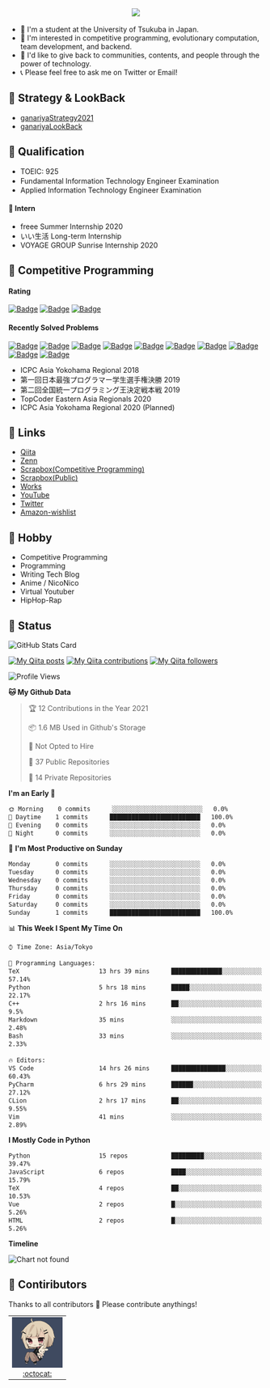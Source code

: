 <!-- 
```bash
$ docker run --rm ganariya/ganariya:ascii

  __ _  __ _ _ __   __ _ _ __(_)_   _  __ _
 / _` |/ _` | '_ \ / _` | '__| | | | |/ _` |
| (_| | (_| | | | | (_| | |  | | |_| | (_| |
 \__, |\__,_|_| |_|\__,_|_|  |_|\__, |\__,_|
 |___/                          |___/

``` -->

<div align="center">
  <img src="https://media1.tenor.com/images/231ed5e3ad49ebbfd3770031cc1b3f75/tenor.gif?itemid=7432079"/>
</div>

- 🏫 I'm a student at the University of Tsukuba in Japan.
- 🌱 I'm interested in competitive programming, evolutionary computation, team development, and backend.
- 💖 I'd like to give back to communities, contents, and people through the power of technology.
- 📞 Please feel free to ask me on Twitter or Email!

## 🐾 Strategy & LookBack

- [ganariyaStrategy2021](https://docs.google.com/presentation/d/1K4m_vTmV9x2ZvDPesYVIBST0K_h1jNjBMLhQwkdlSCQ)
- [ganariyaLookBack](https://drive.google.com/drive/folders/16P73HK-dLVChC2ivkYosRIY9bT6VXmaC?usp=sharing)

## 🐾 Qualification

- TOEIC: 925
- Fundamental Information Technology Engineer Examination　
- Applied Information Technology Engineer Examination

#### 🐾 Intern

- freee Summer Internship 2020
- いい生活 Long-term Internship
- VOYAGE GROUP Sunrise Internship 2020

## 🐾 Competitive Programming

#### Rating

[![Badge](https://cp-logo.vercel.app/atcoder/ganariya2525)](https://atcoder.jp/users/ganariya2525) [![Badge](https://cp-logo.vercel.app/codeforces/ganariya)](https://codeforces.com/profile/ganariya) [![Badge](https://cp-logo.vercel.app/yukicoder/ganariya)](https://yukicoder.me/users/3037)

<!--START_SECTION:custom_action-->
#### Recently Solved Problems
[![Badge](https://img.shields.io/static/v1?label=ABC187E%200&message=TLE&color=yellow)](https://atcoder.jp/contests/abc187/submissions/19156738)
[![Badge](https://img.shields.io/static/v1?label=ABC187E%200&message=TLE&color=yellow)](https://atcoder.jp/contests/abc187/submissions/19153502)
[![Badge](https://img.shields.io/static/v1?label=ABC187E%200&message=TLE&color=yellow)](https://atcoder.jp/contests/abc187/submissions/19152973)
[![Badge](https://img.shields.io/static/v1?label=ABC187D%20400&message=AC&color=brightgreen)](https://atcoder.jp/contests/abc187/submissions/19137680)
[![Badge](https://img.shields.io/static/v1?label=ABC187C%20300&message=AC&color=brightgreen)](https://atcoder.jp/contests/abc187/submissions/19128033)
[![Badge](https://img.shields.io/static/v1?label=ABC187B%20200&message=AC&color=brightgreen)](https://atcoder.jp/contests/abc187/submissions/19125652)
[![Badge](https://img.shields.io/static/v1?label=ABC187A%20100&message=AC&color=brightgreen)](https://atcoder.jp/contests/abc187/submissions/19117401)
[![Badge](https://img.shields.io/static/v1?label=PAST202012I%206&message=AC&color=brightgreen)](https://atcoder.jp/contests/past202012-open/submissions/19073910)
[![Badge](https://img.shields.io/static/v1?label=PAST202012H%206&message=AC&color=brightgreen)](https://atcoder.jp/contests/past202012-open/submissions/19073796)
[![Badge](https://img.shields.io/static/v1?label=PAST202012G%206&message=AC&color=brightgreen)](https://atcoder.jp/contests/past202012-open/submissions/19073625)

<!--END_SECTION:custom_action-->

- ICPC Asia Yokohama Regional 2018
- 第一回日本最強プログラマー学生選手権決勝 2019
- 第二回全国統一プログラミング王決定戦本戦 2019
- TopCoder Eastern Asia Regionals 2020
- ICPC Asia Yokohama Regional 2020 (Planned)

## 🐾 Links

- [Qiita](https://qiita.com/ganariya)
- [Zenn](https://zenn.dev/ganariya)
- [Scrapbox(Competitive Programming)](https://scrapbox.io/ganariya-competitive/)
- [Scrapbox(Public)](https://scrapbox.io/ganariya-public/)
- [Works](https://ganariya.github.io/works/)
- [YouTube](https://www.youtube.com/channel/UCPTKMrRhOSf30v59Ktbpl1A)
- [Twitter](https://twitter.com/ganariya)
- [Amazon-wishlist](https://www.amazon.co.jp/hz/wishlist/ls/7297J1ZN3DSH)

## 🐾 Hobby

- Competitive Programming
- Programming
- Writing Tech Blog
- Anime / NicoNico
- Virtual Youtuber
- HipHop-Rap

## 🐾 Status

![GitHub Stats Card](https://github-readme-stats.vercel.app/api?username=Ganariya&count_private=true&show_icons=true&theme=dracula)


[![My Qiita posts](https://qiita-badge.apiapi.app/s/ganariya/posts.svg)](http://qiita.com/ganariya) 
[![My Qiita contributions](https://qiita-badge.apiapi.app/s/ganariya/contributions.svg)](http://qiita.com/ganariya) [![My Qiita followers](https://qiita-badge.apiapi.app/s/ganariya/followers.svg)](http://qiita.com/ganariya)

<!--START_SECTION:waka-->
![Profile Views](http://img.shields.io/badge/Profile%20Views-42-blue)

**🐱 My Github Data** 

> 🏆 12 Contributions in the Year 2021
 > 
> 📦 1.6 MB Used in Github's Storage 
 > 
> 🚫 Not Opted to Hire
 > 
> 📜 37 Public Repositories 
 > 
> 🔑 14 Private Repositories  
 > 
**I'm an Early 🐤** 

```text
🌞 Morning    0 commits      ░░░░░░░░░░░░░░░░░░░░░░░░░   0.0% 
🌆 Daytime    1 commits      █████████████████████████   100.0% 
🌃 Evening    0 commits      ░░░░░░░░░░░░░░░░░░░░░░░░░   0.0% 
🌙 Night      0 commits      ░░░░░░░░░░░░░░░░░░░░░░░░░   0.0%

```
📅 **I'm Most Productive on Sunday** 

```text
Monday       0 commits      ░░░░░░░░░░░░░░░░░░░░░░░░░   0.0% 
Tuesday      0 commits      ░░░░░░░░░░░░░░░░░░░░░░░░░   0.0% 
Wednesday    0 commits      ░░░░░░░░░░░░░░░░░░░░░░░░░   0.0% 
Thursday     0 commits      ░░░░░░░░░░░░░░░░░░░░░░░░░   0.0% 
Friday       0 commits      ░░░░░░░░░░░░░░░░░░░░░░░░░   0.0% 
Saturday     0 commits      ░░░░░░░░░░░░░░░░░░░░░░░░░   0.0% 
Sunday       1 commits      █████████████████████████   100.0%

```


📊 **This Week I Spent My Time On** 

```text
⌚︎ Time Zone: Asia/Tokyo

💬 Programming Languages: 
TeX                      13 hrs 39 mins      ██████████████░░░░░░░░░░░   57.14% 
Python                   5 hrs 18 mins       █████░░░░░░░░░░░░░░░░░░░░   22.17% 
C++                      2 hrs 16 mins       ██░░░░░░░░░░░░░░░░░░░░░░░   9.5% 
Markdown                 35 mins             ░░░░░░░░░░░░░░░░░░░░░░░░░   2.48% 
Bash                     33 mins             ░░░░░░░░░░░░░░░░░░░░░░░░░   2.33%

🔥 Editors: 
VS Code                  14 hrs 26 mins      ███████████████░░░░░░░░░░   60.43% 
PyCharm                  6 hrs 29 mins       ██████░░░░░░░░░░░░░░░░░░░   27.12% 
CLion                    2 hrs 17 mins       ██░░░░░░░░░░░░░░░░░░░░░░░   9.55% 
Vim                      41 mins             ░░░░░░░░░░░░░░░░░░░░░░░░░   2.89%

```

**I Mostly Code in Python** 

```text
Python                   15 repos            █████████░░░░░░░░░░░░░░░░   39.47% 
JavaScript               6 repos             ████░░░░░░░░░░░░░░░░░░░░░   15.79% 
TeX                      4 repos             ██░░░░░░░░░░░░░░░░░░░░░░░   10.53% 
Vue                      2 repos             █░░░░░░░░░░░░░░░░░░░░░░░░   5.26% 
HTML                     2 repos             █░░░░░░░░░░░░░░░░░░░░░░░░   5.26%

```


**Timeline**

![Chart not found](https://raw.githubusercontent.com/Ganariya/Ganariya/master/charts/bar_graph.png) 


<!--END_SECTION:waka-->

## 🐾 Contiributors

Thanks to all contributors 🎉
Please contribute anythings!

<table>
  <tr>
    <td align="center"><a href="https://github.com/Ganariya"><img src="https://github.com/Ganariya/Ganariya/blob/master/ganariya.png?raw=true" width="100px;" alt="ganariya"/><br /><a href="https://github.com/Ganariya" title="Code">:octocat: </a></a></td>
  </tr>
</table>








